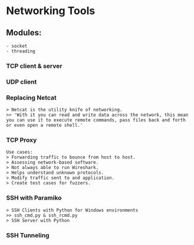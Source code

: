 # Networking Tools
## Modules:
    - socket
    - threading

### TCP client & server 
### UDP client

### Replacing Netcat
    > Netcat is the utility knife of networking.
    >> 'With it you can read and write data across the network, this mean you can use it to execute remote commands, pass files back and forth or even open a remote shell.'

### TCP Proxy
    Use cases:
    > Forwarding traffic to bounce from host to host.
    > Assessing network-based software.
    > Not always able to run Wireshark.
    > Helps understand unknown protocols.
    > Modify traffic sent to and application.
    > Create test cases for fuzzers.

### SSH with Paramiko
    > SSH Clients with Python for Windows environments
    >> ssh_cmd.py & ssh_rcmd.py
    > SSH Server with Python

### SSH Tunneling
